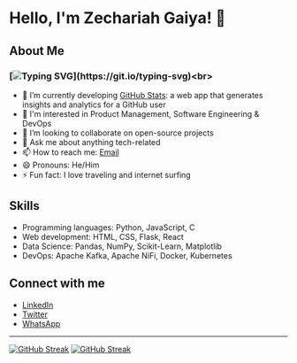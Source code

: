 # Hello, I'm Zechariah Gaiya! 👋

## About Me
### [![Typing SVG](https://readme-typing-svg.herokuapp.com?font=comfortaa&color=016EEA&size=24&width=500&lines=+Software+Engineering+Student;Product+Manager!)](https://git.io/typing-svg)<br>
- 🔭 I’m currently developing [GitHub Stats](https://zecharii.tech "GitHub Stats"): a web app that generates insights and analytics for a GitHub user<br>
- 🌱 I'm interested in Product Management, Software Engineering & DevOps<br>
- 👯 I’m looking to collaborate on open-source projects<br>
- 💬 Ask me about anything tech-related<br>
- 📫 How to reach me: [Email](mailto:abbazechariah@gmail.com)<br>
- 😄 Pronouns: He/Him<br>
- ⚡ Fun fact: I love traveling and internet surfing<br>

## Skills
- Programming languages: Python, JavaScript, C
- Web development: HTML, CSS, Flask, React
- Data Science: Pandas, NumPy, Scikit-Learn, Matplotlib
- DevOps: Apache Kafka, Apache NiFi, Docker, Kubernetes

## Connect with me <br>
- [LinkedIn](https://www.linkedin.com/in/zechariahgaiya/)
- [Twitter](https://twitter.com/GA_Zechariah)
- [WhatsApp](https://wa.me/2347067680893)
---

[![GitHub Streak](https://streak-stats.demolab.com?user=zecharii&exclude_days=Sun%2CSat&background=EBEBE9)](https://git.io/streak-stats)
[![GitHub Streak](https://github-readme-streak-stats.herokuapp.com/?user=zecharii)](https://git.io/streak-stats)
